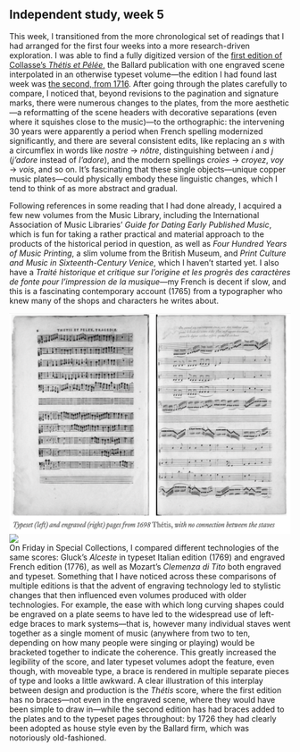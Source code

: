## Independent study, week 5

This week, I transitioned from the more chronological set of readings that I had arranged for the first four weeks into a more research-driven exploration. I was able to find a fully digitized version of the [first edition of Collasse’s _Thétis et Pélée_,](https://gallica.bnf.fr/ark:/12148/btv1b90627712/f2.item) the Ballard publication with one engraved scene interpolated in an otherwise typeset volume—the edition I had found last week was [the second, from 1716](https://digital.library.unt.edu/ark:/67531/metadc4/m1/9/). After going through the plates carefully to compare, I noticed that, beyond revisions to the pagination and signature marks, there were numerous changes to the plates, from the more aesthetic—a reformatting of the scene headers with decorative separations (even where it squishes close to the music)—to the orthographic: the intervening 30 years were apparently a period when French spelling modernized significantly, and there are several consistent edits, like replacing an _s_ with a circumflex in words like _nostre_ → _nôtre_, distinguishing between _i_ and _j_ (_j’adore_ instead of _I’adore_), and the modern spellings _croies_ → _croyez_, _voy_ → _vois_, and so on. It’s fascinating that these single objects—unique copper music plates—could physically embody these linguistic changes, which I tend to think of as more abstract and gradual.

Following references in some reading that I had done already, I acquired a few new volumes from the Music Library, including the International Association of Music Libraries’ _Guide for Dating Early Published Music_, which is fun for taking a rather practical and material approach to the products of the historical period in question, as well as _Four Hundred Years of Music Printing_, a slim volume from the British Museum, and _Print Culture and Music in Sixteenth-Century Venice_, which I haven’t started yet. I also have a _Traité historique et critique sur l’origine et les progrès des caractères de fonte pour l’impression de la musique_—my French is decent if slow, and this is a fascinating contemporary account (1765) from a typographer who knew many of the shops and characters he writes about.

<img src='https://raw.githubusercontent.com/emdashemma/emdashemma.github.io/main/uploads/thetis_1689.png' width="600" align="left">

<img src='https://raw.githubusercontent.com/emdashemma/emdashemma.github.io/main/uploads/thetis_1716.png' width="600" align="left">

On Friday in Special Collections, I compared different technologies of the same scores: Gluck’s _Alceste_ in typeset Italian edition (1769) and engraved French edition (1776), as well as Mozart’s _Clemenza di Tito_ both engraved and typeset. Something that I have noticed across these comparisons of multiple editions is that the advent of engraving technology led to stylistic changes that then influenced even volumes produced with older technologies. For example, the ease with which long curving shapes could be engraved on a plate seems to have led to the widespread use of left-edge braces to mark systems—that is, however many individual staves went together as a single moment of music (anywhere from two to ten, depending on how many people were singing or playing) would be bracketed together to indicate the coherence. This greatly increased the legibility of the score, and later typeset volumes adopt the feature, even though, with moveable type, a brace is rendered in multiple separate pieces of type and looks a little awkward. A clear illustration of this interplay between design and production is the _Thétis_ score, where the first edition has no braces—not even in the engraved scene, where they would have been simple to draw in—while the second edition has had braces added to the plates and to the typeset pages throughout: by 1726 they had clearly been adopted as house style even by the Ballard firm, which was notoriously old-fashioned.
